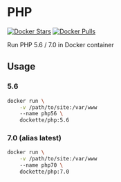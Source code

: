 # PHP

[![Docker Stars](https://img.shields.io/docker/stars/dockette/php.svg?style=flat)](https://hub.docker.com/r/dockette/php/)
[![Docker Pulls](https://img.shields.io/docker/pulls/dockette/php.svg?style=flat)](https://hub.docker.com/r/dockette/php/)

Run PHP 5.6 / 7.0 in Docker container

## Usage

### 5.6

```sh
docker run \
    -v /path/to/site:/var/www
    --name php56 \
    dockette/php:5.6
```

### 7.0 (alias latest)

```sh
docker run \
    -v /path/to/site:/var/www
    --name php70 \
    dockette/php:7.0
```

